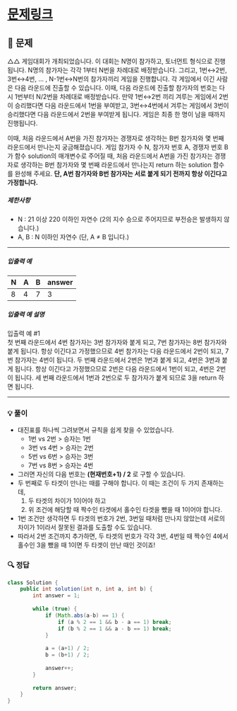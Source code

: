 # [문제링크](https://school.programmers.co.kr/learn/courses/30/lessons/12985)

## 📝 문제

△△ 게임대회가 개최되었습니다. 이 대회는 N명이 참가하고, 토너먼트 형식으로 진행됩니다. N명의 참가자는 각각 1부터 N번을 차례대로 배정받습니다. 그리고, 1번↔2번, 3번↔4번, ... , N-1번↔N번의 참가자끼리 게임을 진행합니다. 각 게임에서 이긴 사람은 다음 라운드에 진출할 수 있습니다. 이때, 다음 라운드에 진출할 참가자의 번호는 다시 1번부터 N/2번을 차례대로 배정받습니다. 만약 1번↔2번 끼리 겨루는 게임에서 2번이 승리했다면 다음 라운드에서 1번을 부여받고, 3번↔4번에서 겨루는 게임에서 3번이 승리했다면 다음 라운드에서 2번을 부여받게 됩니다. 게임은 최종 한 명이 남을 때까지 진행됩니다.

이때, 처음 라운드에서 A번을 가진 참가자는 경쟁자로 생각하는 B번 참가자와 몇 번째 라운드에서 만나는지 궁금해졌습니다. 게임 참가자 수 N, 참가자 번호 A, 경쟁자 번호 B가 함수 solution의 매개변수로 주어질 때, 처음 라운드에서 A번을 가진 참가자는 경쟁자로 생각하는 B번 참가자와 몇 번째 라운드에서 만나는지 return 하는 solution 함수를 완성해 주세요. **단, A번 참가자와 B번 참가자는 서로 붙게 되기 전까지 항상 이긴다고 가정합니다.**

##### 제한사항

- N : 21 이상 220 이하인 자연수 (2의 지수 승으로 주어지므로 부전승은 발생하지 않습니다.)
- A, B : N 이하인 자연수 (단, A ≠ B 입니다.)

---

##### 입출력 예

|N|A|B|answer|
|---|---|---|---|
|8|4|7|3|

##### 입출력 예 설명

입출력 예 #1  
첫 번째 라운드에서 4번 참가자는 3번 참가자와 붙게 되고, 7번 참가자는 8번 참가자와 붙게 됩니다. 항상 이긴다고 가정했으므로 4번 참가자는 다음 라운드에서 2번이 되고, 7번 참가자는 4번이 됩니다. 두 번째 라운드에서 2번은 1번과 붙게 되고, 4번은 3번과 붙게 됩니다. 항상 이긴다고 가정했으므로 2번은 다음 라운드에서 1번이 되고, 4번은 2번이 됩니다. 세 번째 라운드에서 1번과 2번으로 두 참가자가 붙게 되므로 3을 return 하면 됩니다.

---

### 💡 풀이

- 대진표를 하나씩 그려보면서 규칙을 쉽게 찾을 수 있었습니다.
	- 1번 vs 2번 > 승자는 1번
	- 3번 vs 4번 > 승자는 2번
	- 5번 vs 6번 > 승자는 3번
	- 7번 vs 8번 > 승자는 4번
- 그러면 자신의 다음 번호는 **(현재번호+1) / 2** 로 구할 수 있습니다.
- 두 번째로 두 타겟이 만나는 때를 구해야 합니다. 이 때는 조건이 두 가지 존재하는데,
	1. 두 타겟의 차이가 1이어야 하고
	2. 위 조건에 해당할 때 짝수인 타겟에서 홀수인 타겟을 뺐을 때 1이어야 합니다.
- 1번 조건만 생각하면 두 타겟의 번호가 2번, 3번일 때처럼 만나지 않았는데 서로의 차이가 1이라서 잘못된 결과를 도출할 수도 있습니다.
- 따라서 2번 조건까지 추가하면, 두 타겟의 번호가 각각 3번, 4번일 때 짝수인 4에서 홀수인 3을 뺐을 때 1이면 두 타겟이 만난 때인 것이죠!

### 🔍 정답

```java
class Solution {
    public int solution(int n, int a, int b) {
        int answer = 1;
        
        while (true) {
            if (Math.abs(a-b) == 1) {
                if (a % 2 == 1 && b - a == 1) break;
                if (b % 2 == 1 && a - b == 1) break;
            }
            
            a = (a+1) / 2;
            b = (b+1) / 2;
            
            answer++;
        }
        
        return answer;
    }
}
```